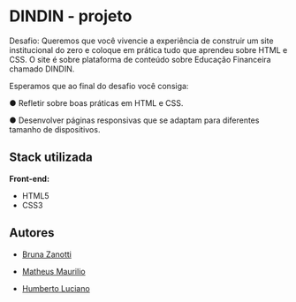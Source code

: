 # DINDIN - projeto


Desafio: Queremos que você vivencie a experiência de construir
um site institucional do zero e coloque em prática tudo
que aprendeu sobre HTML e CSS. O site é sobre plataforma de
conteúdo sobre Educação Financeira chamado DINDIN.

Esperamos que ao final do desafio você consiga:

● Refletir sobre boas práticas em HTML e CSS.

● Desenvolver páginas responsivas que se adaptam para
diferentes tamanho de dispositivos.

## Stack utilizada

**Front-end:** 
- HTML5
- CSS3




## Autores


- [Bruna Zanotti](https://www.github.com/BrunaZanotti)

- [Matheus Maurilio](https://www.github.com/matheusmaurilio)

- [Humberto Luciano](https://www.github.com/Humberto08)